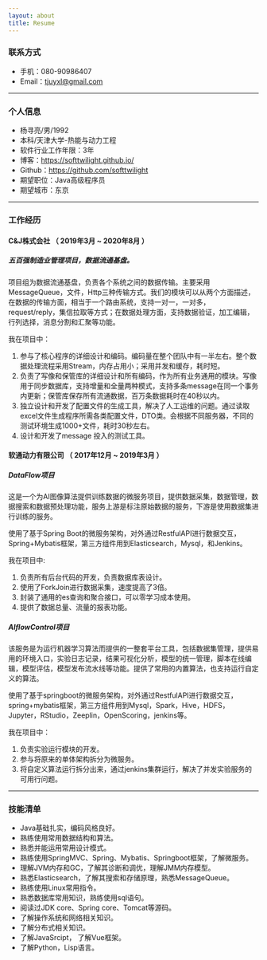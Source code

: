 ```yaml
---
layout: about
title: Resume
---
```

### 联系方式

- 手机：080-90986407
- Email：tjuyxl@gmail.com

---

### 个人信息

 - 杨寻亮/男/1992 
 - 本科/天津大学-热能与动力工程 
 - 软件行业工作年限：3年
 - 博客：https://softtwilight.github.io/
 - Github：https://github.com/softtwilight
 - 期望职位：Java高级程序员  
 - 期望城市：东京

---

### 工作经历

#### C&J株式会社 （ 2019年3月 ~ 2020年8月 ）

##### 五百强制造业管理项目，数据流通基盘。
项目组为数据流通基盘，负责各个系统之间的数据传输。主要采用MessageQueue，文件，Http三种传输方式。我们的模块可以从两个方面描述，在数据的传输方面，相当于一个路由系统，支持一对一，一对多，request/reply，集信拉取等方式；在数据处理方面，支持数据验证，加工编辑，行列选择，消息分割和汇聚等功能。

我在项目中：  

1. 参与了核心程序的详细设计和编码。编码量在整个团队中有一半左右。整个数据处理流程采用Stream，内存占用小；采用并发和缓存，耗时短。
2. 负责了写像和保管库的详细设计和所有编码，作为所有业务通用的模块。写像用于同步数据库，支持增量和全量两种模式，支持多条message在同一个事务内更新；保管库保存所有流通数据，百万条数据耗时在40秒以内。  
3. 独立设计和开发了配置文件的生成工具，解决了人工运维的问题。通过读取excel文件生成程序所需各类配置文件，DTO类。会根据不同服务器，不同的测试环境生成1000+文件，耗时30秒左右。
4.  设计和开发了message 投入的测试工具。


#### 软通动力有限公司 （ 2017年12月 ~ 2019年3月 ）


##### DataFlow项目 
这是一个为AI图像算法提供训练数据的微服务项目，提供数据采集，数据管理，数据搜索和数据预处理功能，服务上游是标注原始数据的服务，下游是使用数据集进行训练的服务。

使用了基于Spring Boot的微服务架构，对外通过RestfulAPI进行数据交互，Spring+Mybatis框架，第三方组件用到Elasticsearch，Mysql，和Jenkins。

我在项目中:

1. 负责所有后台代码的开发，负责数据库表设计。  
2. 使用了ForkJoin进行数据采集，速度提高了3倍。  
3. 封装了通用的es查询和聚合接口，可以零学习成本使用。  
4. 提供了数据总量、流量的报表功能。  


##### AIflowControl项目
该服务是为运行机器学习算法而提供的一整套平台工具，包括数据集管理，提供易用的环境入口，实验日志记录，结果可视化分析，模型的统一管理，脚本在线编辑，模型评估，模型发布流水线等功能。提供了常用的内置算法，也支持运行自定义的算法。

使用了基于springboot的微服务架构，对外通过RestfulAPI进行数据交互，spring+mybatis框架，第三方组件用到Mysql，Spark，Hive，HDFS，Jupyter，RStudio，Zeeplin，OpenScoring，jenkins等。

我在项目中：

1. 负责实验运行模块的开发。
2. 参与将原来的单体架构拆分为微服务。
3. 将自定义算法运行拆分出来，通过jenkins集群运行，解决了并发实验服务的可用行问题。

---

### 技能清单

- Java基础扎实，编码风格良好。  
- 熟练使用常用数据结构和算法。
- 熟悉并能运用常用设计模式。
- 熟练使用SpringMVC、Spring、Mybatis、Springboot框架，了解微服务。
- 理解JVM内存和GC，了解其诊断和调优，理解JMM内存模型。
- 熟悉Elasticsearch，了解其搜索和存储原理，熟悉MessageQueue。
- 熟练使用Linux常用指令。
- 熟悉数据库常用知识，熟练使用sql语句。
- 阅读过JDK core、Spring core、Tomcat等源码。
- 了解操作系统和网络相关知识。
- 了解分布式相关知识。
- 了解JavaSrcipt， 了解Vue框架。
- 了解Python，Lisp语言。